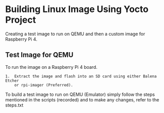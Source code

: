 
# Building Linux Image Using Yocto Project

Creating a test image to run on QEMU and then a custom image for Raspberry Pi 4.

## Test Image for QEMU

To run the image on a Raspberry Pi 4 board.

    1.  Extract the image and flash into an SD card using either Balena Etcher 
        or rpi-imager (Preferred).
    
To build a test image to run on QEMU (Emulator) simply follow the steps mentioned
in the scripts (recorded) and to make any changes, refer to the steps.txt

